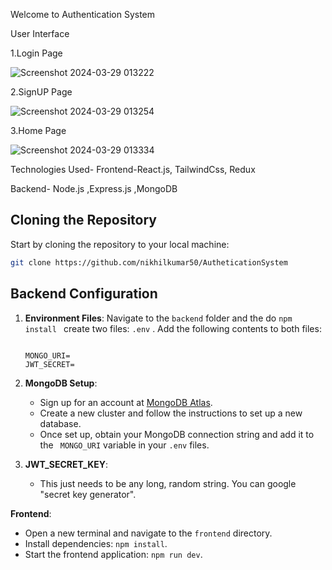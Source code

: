 Welcome to Authentication System

User Interface

1.Login Page

![Screenshot 2024-03-29 013222](https://github.com/nikhilkumar50/AutheticationSystem/assets/118098709/5bbacd8f-395e-4a5d-84ca-a04fb7a4ff60)


2.SignUP Page

![Screenshot 2024-03-29 013254](https://github.com/nikhilkumar50/AutheticationSystem/assets/118098709/bad20288-f3ca-49eb-8fe5-520fcca3f9c1)


3.Home Page

![Screenshot 2024-03-29 013334](https://github.com/nikhilkumar50/AutheticationSystem/assets/118098709/da2763dc-3fce-4cd0-9bca-13f9a8cfead6)


Technologies Used-
Frontend-React.js, TailwindCss, Redux

Backend- Node.js ,Express.js ,MongoDB

## Cloning the Repository

Start by cloning the repository to your local machine:

```bash
git clone https://github.com/nikhilkumar50/AutheticationSystem

```
## Backend Configuration

1. **Environment Files**: Navigate to the `backend` folder and the do `npm install ` create two files: `.env` . Add the following contents to both files:

    ```plaintext
   
   MONGO_URI=
   JWT_SECRET=
   
    ```
 2. **MongoDB Setup**: 
    - Sign up for an account at [MongoDB Atlas](https://www.mongodb.com/cloud/atlas).
    - Create a new cluster and follow the instructions to set up a new database.
    - Once set up, obtain your MongoDB connection string and add it to the ` MONGO_URI` variable in your `.env` files.
   
3. **JWT_SECRET_KEY**:
    - This just needs to be any long, random string. You can google "secret key generator".

**Frontend**:
   - Open a new terminal and navigate to the `frontend` directory.
   - Install dependencies: `npm install`.
   - Start the frontend application: `npm run dev`.
